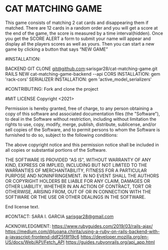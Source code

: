 # CAT MATCHING GAME

This game consists of matching 2 cat cards and disappearing them if matched. There are 12 cards in a random order and you will get a score at the end of the game, the score is measured by a time interval(hidden).
Once you get the SCORE ALERT a form to submit your name will appear and display all the players scores as well as yours. Then you can start a new game by clicking a button that says “NEW GAME” 

#INSTALLATION:

BACKEND 
GIT CLONE git@github.com:sarisgar28/cat-matching-game.git
RAILS NEW cat-matching-game-backend --api
CORS INSTALLATION: gem 'rack-cors'
SERIALIZER INSTALLATION: gem 'active_model_serializers'

#CONTRIBUTING:
Fork and clone the project 

#MIT LICENSE 
Copyright <2021> <Sara Isabel Garcia Reyes>

Permission is hereby granted, free of charge, to any person obtaining a copy of this software and associated documentation files (the "Software"), to deal in the Software without restriction, including without limitation the rights to use, copy, modify, merge, publish, distribute, sublicense, and/or sell copies of the Software, and to permit persons to whom the Software is furnished to do so, subject to the following conditions:

The above copyright notice and this permission notice shall be included in all copies or substantial portions of the Software.

THE SOFTWARE IS PROVIDED "AS IS", WITHOUT WARRANTY OF ANY KIND, EXPRESS OR IMPLIED, INCLUDING BUT NOT LIMITED TO THE WARRANTIES OF MERCHANTABILITY, FITNESS FOR A PARTICULAR PURPOSE AND NONINFRINGEMENT. IN NO EVENT SHALL THE AUTHORS OR COPYRIGHT HOLDERS BE LIABLE FOR ANY CLAIM, DAMAGES OR OTHER LIABILITY, WHETHER IN AN ACTION OF CONTRACT, TORT OR OTHERWISE, ARISING FROM, OUT OF OR IN CONNECTION WITH THE SOFTWARE OR THE USE OR OTHER DEALINGS IN THE SOFTWARE.

End license text.

#CONTACT:
SARA I. GARCIA 
sarisgar28@gmail.com

ACKNOWLEDGMENT:
https://www.rubyguides.com/2019/03/rails-ajax/
https://medium.com/@luoana.chirita/using-a-ruby-on-rails-backend-with-a-javascript-frontend-ddf25f8f19c6
https://developer.mozilla.org/en-US/docs/Web/API/Fetch_API
 https://guides.rubyonrails.org/api_app.html
